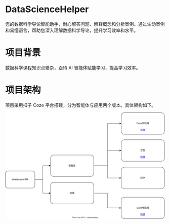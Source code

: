 # DataScienceHelper
您的数据科学导论智能助手，耐心解答问题、解释概念和分析案例。通过生动案例和易懂语言，帮助您深入理解数据科学导论，提升学习效率和水平。

# 项目背景

数据科学课程知识点繁杂，亟待 AI 智能体赋能学习，提高学习效率。

# 项目架构

项目采用扣子 Coze 平台搭建，分为智能体与应用两个版本。具体架构如下。

![架构图](架构图.svg)
